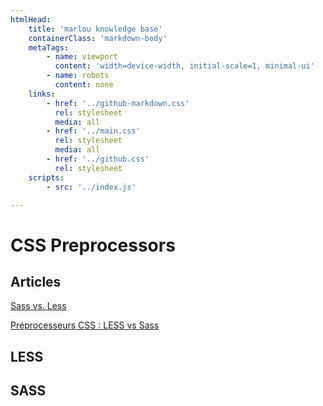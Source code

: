 ```yaml
---
htmlHead:
    title: 'marlou knowledge base' 
    containerClass: 'markdown-body'
    metaTags:
        - name: viewport
          content: 'width=device-width, initial-scale=1, minimal-ui'
        - name: robots
          content: none
    links:
        - href: '../github-markdown.css'
          rel: stylesheet
          media: all
        - href: '../main.css'
          rel: stylesheet
          media: all
        - href: '../github.css'
          rel: stylesheet
    scripts:
        - src: '../index.js'

---
```


# CSS Preprocessors

## Articles

[Sass vs. Less](https://learn.onemonth.com/sass-vs-less-e9584c90d847)

[Préprocesseurs CSS : LESS vs Sass](http://blog.soat.fr/2014/07/preprocesseurs-css-less-vs-sass/)

## LESS

## SASS
